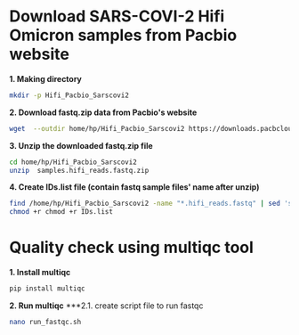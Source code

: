 # Download SARS-COVI-2 Hifi Omicron samples from Pacbio website
**1. Making directory**
```bash
mkdir -p Hifi_Pacbio_Sarscovi2
```
**2. Download fastq.zip data from Pacbio's website**
```bash
wget  --outdir home/hp/Hifi_Pacbio_Sarscovi2 https://downloads.pacbcloud.com/public/dataset/HiFiViral/Jan_2022/samples.hifi_reads.fastq.zip  
```

**3. Unzip the downloaded fastq.zip file**
```bash
cd home/hp/Hifi_Pacbio_Sarscovi2
unzip  samples.hifi_reads.fastq.zip
```

**4. Create IDs.list file (contain fastq sample files' name after unzip)**
```bash
find /home/hp/Hifi_Pacbio_Sarscovi2 -name "*.hifi_reads.fastq" | sed 's|.*/||' > /home/hp/Hifi_Pacbio_Sarscovi2/IDs.list
chmod +r chmod +r IDs.list
```

# Quality check using multiqc tool
**1. Install multiqc**
```bash
pip install multiqc
```

**2. Run multiqc**
***2.1. create script file to run fastqc
```bash
nano run_fastqc.sh
```

